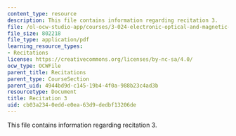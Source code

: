 ```yaml
---
content_type: resource
description: This file contains information regarding recitation 3.
file: /ol-ocw-studio-app/courses/3-024-electronic-optical-and-magnetic-properties-of-materials-spring-2013/cb03a2340edde0ea63d9dedbf13206de_MIT3_024S13_2012rec3.pdf
file_size: 802218
file_type: application/pdf
learning_resource_types:
- Recitations
license: https://creativecommons.org/licenses/by-nc-sa/4.0/
ocw_type: OCWFile
parent_title: Recitations
parent_type: CourseSection
parent_uid: 4944bd9d-c145-19b4-4f0a-988b23c4ad3b
resourcetype: Document
title: Recitation 3
uid: cb03a234-0edd-e0ea-63d9-dedbf13206de
---
```

This file contains information regarding recitation 3.